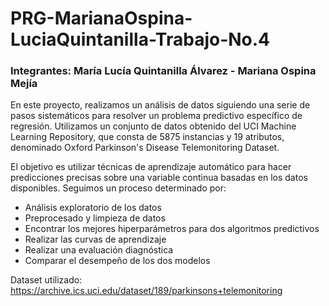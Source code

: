 # PRG-MarianaOspina-LuciaQuintanilla-Trabajo-No.4
### Integrantes: María Lucía Quintanilla Álvarez - Mariana Ospina Mejía

En este proyecto, realizamos un análisis de datos siguiendo una serie de pasos sistemáticos para resolver un problema predictivo específico de regresión. Utilizamos un conjunto de datos obtenido del UCI Machine Learning Repository, que consta de 5875 instancias y 19 atributos, denominado Oxford Parkinson's Disease Telemonitoring Dataset.

El objetivo es utilizar técnicas de aprendizaje automático para hacer predicciones precisas sobre una variable continua basadas en los datos disponibles. Seguimos un proceso determinado por:

- Análisis exploratorio de los datos
- Preprocesado y limpieza de datos
- Encontrar los mejores hiperparámetros para dos algoritmos predictivos
- Realizar las curvas de aprendizaje
- Realizar una evaluación diagnóstica
- Comparar el desempeño de los dos modelos

Dataset utilizado: https://archive.ics.uci.edu/dataset/189/parkinsons+telemonitoring
